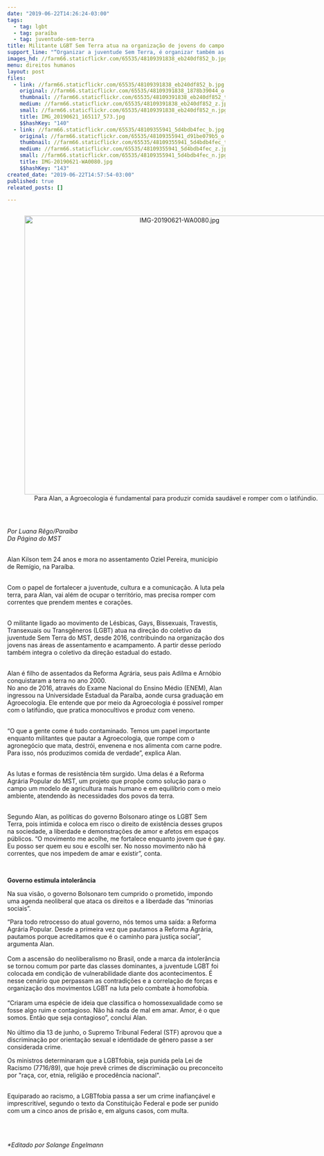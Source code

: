 ```yaml
---
date: "2019-06-22T14:26:24-03:00"
tags:
  - tag: lgbt
  - tag: paraíba
  - tag: juventude-sem-terra
title: Militante LGBT Sem Terra atua na organização de jovens do campo
support_line: "“Organizar a juventude Sem Terra, é organizar também as e os LGBT”, afirma o militante do MST na Paraíba "
images_hd: //farm66.staticflickr.com/65535/48109391838_eb240df852_b.jpg
menu: direitos humanos
layout: post
files:
  - link: //farm66.staticflickr.com/65535/48109391838_eb240df852_b.jpg
    original: //farm66.staticflickr.com/65535/48109391838_1878b39044_o.jpg
    thumbnail: //farm66.staticflickr.com/65535/48109391838_eb240df852_t.jpg
    medium: //farm66.staticflickr.com/65535/48109391838_eb240df852_z.jpg
    small: //farm66.staticflickr.com/65535/48109391838_eb240df852_n.jpg
    title: IMG_20190621_165117_573.jpg
    $$hashKey: "140"
  - link: //farm66.staticflickr.com/65535/48109355941_5d4bdb4fec_b.jpg
    original: //farm66.staticflickr.com/65535/48109355941_d91be079b5_o.jpg
    thumbnail: //farm66.staticflickr.com/65535/48109355941_5d4bdb4fec_t.jpg
    medium: //farm66.staticflickr.com/65535/48109355941_5d4bdb4fec_z.jpg
    small: //farm66.staticflickr.com/65535/48109355941_5d4bdb4fec_n.jpg
    title: IMG-20190621-WA0080.jpg
    $$hashKey: "143"
created_date: "2019-06-22T14:57:54-03:00"
published: true
releated_posts: []

---
```

<div style="text-align:center">
<figure class="image" style="display:inline-block"><img alt="IMG-20190621-WA0080.jpg" height="644" src="//farm66.staticflickr.com/65535/48109355941_5d4bdb4fec_b.jpg" width="700" />
<figcaption>Para Alan, a Agroecologia &eacute; fundamental para produzir comida saud&aacute;vel e romper com o latif&uacute;ndio.</figcaption>
</figure>
</div>

<p>&nbsp;</p>

<p><em>Por Luana R&ecirc;go/Para&iacute;ba<br />
Da P&aacute;gina do MST</em><br />
&nbsp;</p>

<p>Alan Kilson tem 24 anos e mora no assentamento Oziel Pereira, munic&iacute;pio de Rem&iacute;gio, na Para&iacute;ba.</p>

<p><br />
Com o papel de fortalecer a juventude, cultura e a comunica&ccedil;&atilde;o. A luta pela terra, para Alan, vai al&eacute;m de ocupar o territ&oacute;rio, mas precisa romper com correntes que prendem mentes e cora&ccedil;&otilde;es.&nbsp;</p>

<p><br />
O militante ligado ao movimento de L&eacute;sbicas, Gays, Bissexuais, Travestis, Transexuais ou Transg&ecirc;neros (LGBT) atua na dire&ccedil;&atilde;o do coletivo da juventude Sem Terra do MST, desde 2016, contribuindo na organiza&ccedil;&atilde;o dos jovens nas &aacute;reas de assentamento e acampamento. A partir desse per&iacute;odo tamb&eacute;m integra o coletivo da dire&ccedil;&atilde;o estadual do estado.&nbsp;</p>

<p><br />
Alan &eacute; filho de assentados da Reforma Agr&aacute;ria, seus pais Adilma e Arn&oacute;bio conquistaram a terra no ano 2000.&nbsp;<br />
No ano de 2016, atrav&eacute;s do Exame Nacional do Ensino M&eacute;dio (ENEM), Alan ingressou na Universidade Estadual da Para&iacute;ba, aonde cursa gradua&ccedil;&atilde;o em Agroecologia. Ele entende que por meio da Agroecologia &eacute; poss&iacute;vel romper com o latif&uacute;ndio, que pratica monocultivos e produz com veneno.</p>

<p><br />
&ldquo;O que a gente come &eacute; tudo contaminado. Temos um papel importante enquanto militantes que pautar a Agroecologia, que rompe com o agroneg&oacute;cio que mata, destr&oacute;i, envenena e nos alimenta com carne podre. Para isso, n&oacute;s produzimos comida de verdade&rdquo;, explica Alan.&nbsp;</p>

<p><br />
As lutas e formas de resist&ecirc;ncia t&ecirc;m surgido. Uma delas &eacute; a Reforma Agr&aacute;ria Popular do MST, um projeto que prop&otilde;e como solu&ccedil;&atilde;o para o campo um modelo de agricultura mais humano e em equil&iacute;brio com o meio ambiente, atendendo &agrave;s necessidades dos povos da terra.&nbsp;</p>

<p><br />
Segundo Alan, as pol&iacute;ticas do governo Bolsonaro atinge os LGBT Sem Terra, pois intimida e coloca em risco o direito de exist&ecirc;ncia desses grupos na sociedade, a liberdade e demonstra&ccedil;&otilde;es de amor e afetos em espa&ccedil;os p&uacute;blicos. &ldquo;O movimento me acolhe, me fortalece enquanto jovem que &eacute; gay. Eu posso ser quem eu sou e escolhi ser. No nosso movimento n&atilde;o h&aacute; correntes, que nos impedem de amar e existir&rdquo;, conta.</p>

<p>&nbsp;</p>

<p><strong>Governo estimula intoler&acirc;ncia</strong></p>

<p>Na sua vis&atilde;o, o governo Bolsonaro tem cumprido o prometido, impondo uma agenda neoliberal que ataca os direitos e a liberdade das &ldquo;minorias sociais&rdquo;.&nbsp;</p>

<p>&ldquo;Para todo retrocesso do atual governo, n&oacute;s temos uma sa&iacute;da: a Reforma Agr&aacute;ria Popular. Desde a primeira vez que pautamos a Reforma Agr&aacute;ria, pautamos porque acreditamos que &eacute; o caminho para justi&ccedil;a social&rdquo;, argumenta Alan.<br />
<br />
Com a ascens&atilde;o do neoliberalismo no Brasil, onde a marca da intoler&acirc;ncia se tornou comum por parte das classes dominantes, a juventude LGBT foi colocada em condi&ccedil;&atilde;o de vulnerabilidade diante dos acontecimentos. &Eacute; nesse cen&aacute;rio que perpassam as contradi&ccedil;&otilde;es e a correla&ccedil;&atilde;o de for&ccedil;as e organiza&ccedil;&atilde;o dos movimentos LGBT na luta pelo combate &agrave; homofobia.&nbsp;<br />
<br />
&ldquo;Criaram uma esp&eacute;cie de ideia que classifica o homossexualidade como se fosse algo ruim e contagioso. N&atilde;o h&aacute; nada de mal em amar. Amor, &eacute; o que somos. Ent&atilde;o que seja contagioso&rdquo;, conclui Alan.<br />
<br />
No &uacute;ltimo dia 13 de junho, o Supremo Tribunal Federal (STF) aprovou que a discrimina&ccedil;&atilde;o por orienta&ccedil;&atilde;o sexual e identidade de g&ecirc;nero passe a ser considerada crime.&nbsp;</p>

<p>Os ministros determinaram que a LGBTfobia, seja punida pela Lei de Racismo (7716/89), que hoje prev&ecirc; crimes de discrimina&ccedil;&atilde;o ou preconceito por &quot;ra&ccedil;a, cor, etnia, religi&atilde;o e proced&ecirc;ncia nacional&quot;.<br />
&nbsp;</p>

<p>Equiparado ao racismo, a LGBTfobia passa a ser um crime inafian&ccedil;&aacute;vel e imprescrit&iacute;vel, segundo o texto da Constitui&ccedil;&atilde;o Federal e pode ser punido com um a cinco anos de pris&atilde;o e, em alguns casos, com multa.</p>

<p><br />
&nbsp;</p>

<p><em>*Editado por Solange Engelmann</em></p>
